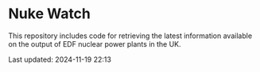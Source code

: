 # Nuke Watch

This repository includes code for retrieving the latest information available on the output of EDF nuclear power plants in the UK.

Last updated: 2024-11-19 22:13
